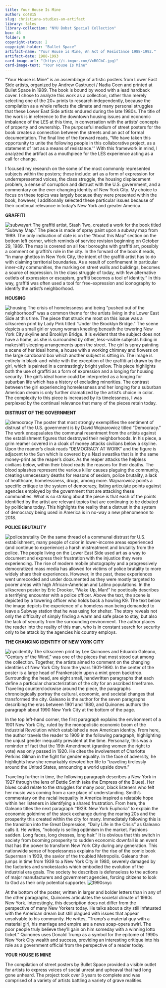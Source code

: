 ```yaml
---
title: Your House Is Mine
author: cc4815
slug: christiana-studies-an-artifact
library: fales
library-collection: "NYU Bobst Special Collection"
box: 46
folder: 9
copyright-status: 2
copyright-holder: "Bullet Space"
artifact-name: "Your House is Mine, An Act of Resistance 1988-1992."
artifact-date: 1988-1993
card-image-url: "(https://i.imgur.com/VxRGCbC.jpg)"
card-image-text: "Your House Is Mine"
---
```


“Your House is Mine” is an assemblage of artistic posters from Lower East Side artists, organized by Andrew Castrucci / Nadia Coen and printed at Bullet Space in 1989. The book is bound by wood with a lead hardback cover. I chose to analyze this work as a collection, rather than merely selecting one of the 20+ prints to research independently, because the compilation as a whole reflects the climate and many personal struggles that these Lower East Side artists endured during the late 1980s. The title of the work is in reference to the downtown housing issues and economic imbalance of the LES at this time, in conversation with the artists’ concepts of property and ownership. The purposeful medium of street posters for the book creates a connection between the streets and an act of formal documentation. The final line of the forward reads, “We have taken this opportunity to unite the following people in this collaborative project, as a statement of ‘art as a means of resistance.’”  With this framework in mind, I analyzed the artifact as a mouthpiece for the LES experience acting as a call for change.

I focused my research on the some of the most commonly represented subjects within the posters; these include: art as a form of expression for underrepresented voices, the class struggle, the housing displacement problem, a sense of corruption and distrust with the U.S. government, and a commentary on the ever-changing identity of New York City. My choice to focus on these topics was largely because they were presented within the book, however, I additionally selected these particular issues because of their continual relevance in today’s New York and greater America.

**GRAFFITI**

![subwayart](https://i.imgur.com/j6tty0x.jpg)
The graffiti artist, Stash Two, created a work for the book titled “Subway Map.” The piece is made of spray paint upon a subway map from 1989. The only indication of date is on the “About this Map” section on the bottom left corner, which reminds of service revision beginning on October 29, 1989. The map is covered on all four boroughs with graffiti art, possibly a comment on graffiti’s role in the city. In the forward of the book it reads, “In many ghettos in New York City, the intent of the graffiti artist has to do with claiming territorial boundaries. As a result of confinement in particular inner-city communities, the marking on street walls and buildings, becomes a source of expression. In the class struggle of today, with few alternative outlets of expression or escapism, graffiti becomes a tool of identity.” In this way, graffiti was often used a tool for free-expression and iconography to identify the artist’s neighborhood.

**HOUSING**

![housing](https://i.imgur.com/h4hyykz.jpg)
The crisis of homelessness and being “pushed out of the neighborhood” was a common theme for the artists living in the Lower East Side at this time. The piece that struck me most on this issue was a silkscreen print by Lady Pink titled “Under the Brooklyn Bridge.” The scene depicts a small girl or young woman kneeling beneath the towering New York City skyline and Brooklyn Bridge. It is evident that the subject does not have a home, as she is surrounded by other, less-visible subjects hiding in makeshift sleeping arrangements upon the street. The girl is spray painting a scene of her ideal home, a house with a working chimney and flowers on the large cardboard box which another subject is sitting in. The image is entirely in black-and-white with the exception of the graffiti art drawn by the girl, which is painted in a contrastingly bright yellow. This piece highlights both the use of graffiti as a form of expression and a longing for housing security. The girl’s ideal home could be interpreted as a longing for suburban life which has a history of excluding minorities. The contrast between the girl experiencing homelessness and her longing for a suburban American dream is only further dramatized by the artist’s choice in color. The complexity to this piece is increased by its timelessness, I was perplexed by the continual relevance that many of the pieces retain today.

**DISTRUST OF THE GOVERNMENT**

![democracy](https://i.imgur.com/IHpDwvm.jpg)
The poster that most strongly exemplifies the sentiment of distrust of the U.S. government is by David Wojnarowicz titled “Democracy.” The work encapsulates the communal resentment from the artists against the establishment figures that destroyed their neighborhoods. In his piece, a grim reamer covered in a cloak of money attacks civilians below a skyline. Upon the reamer’s cloak reads “DEMOCRACY AT WORK” and the figure is adjacent to the Sun which is covered by a Nazi swastika that is in the same money-print as the reaper’s cloak. As the reaper attacks the helpless civilians below, within their blood reads the reasons for their deaths. The blood splashes represent the various killer causes plaguing the community, creating unnecessary deaths for reasons of sexism, police brutality, a lack of healthcare, homelessness, drugs, among more. Wajnarowicz points a specific critique to the system of democracy, listing articulate points against agencies employed by the government that are attacking these communities. What is so striking about the piece is that each of the points identified by the artist are relevant topics that are continuing to be debated by politicians today. This highlights the reality that a distrust in the system of democracy being used in America is in no-way a new phenomenon to 2018.

**POLICE BRUTALITY**

![policebrutality](https://i.imgur.com/zfTcqSA.jpg)
On the same thread of a communal distrust for U.S. establishment, many people of color in lower-income areas experienced (and continue to experience) a harsh mistreatment and brutality from the police. The people living on the Lower East Side used art as a way to document and express their frustration with the injustice they were experiencing. The rise of modern mobile photography and a progressively democratized mass media has allowed for victims of police brutality to more widely share their experiences. However, in the past, these experiences went unrecorded and under documented as they were mostly targeted to poorer areas with high African-American and Latino populations. In the silkscreen poster by Eric Drooker, “Wake Up, Man!” he poetically describes a terrifying encounter with a police officer. Above the text, the scene is depicted by a towering officer who holds back a howling K9. The text below the image depicts the experience of a homeless man being demanded to leave a Subway station that he was using for shelter. The story reveals not only the difficulty of simply finding a warm and safe place to stay, but also the lack of security from the surrounding environment. The author places the reader into the reality of this man, who is in constant search for security only to be attack by the agencies his country employs.

**THE CHANGING IDENTITY OF NEW YORK CITY**

![nycidentity](https://i.imgur.com/2svRg6n.jpg)
The silkscreen print by Lee Quinones and Eduardo Galeano, “Century of the Wind,” was one of the pieces that most stood out among the collection. Together, the artists aimed to comment on the changing identities of New York City from the years 1901-1990. In the center of the poster is a large head of Frankenstein upon a mint green backdrop. Surrounding the head, are eight small, handwritten paragraphs that each define a particular characterization of the city for an ascribed timeframe. Traveling counterclockwise around the piece, the paragraphs chronologically portray the cultural, economic, and societal changes that transformed the city. Galeano is the author for the seven paragraphs describing the eras between 1901 and 1980, and Quinones authors the paragraph about 1990 New York City at the bottom of the page.

In the top left-hand corner, the first paragraph explains the environment of a 1901 New York City, ruled by the monopolistic economic boom of the Industrial Revolution which established a new American identity. From here, the author travels the reader to 1909 in the following paragraph, highlighting the unjust gender inequality prevalent at the time. Personally, this was a reminder of fact that the 19th Amendment (granting women the right to vote) was only passed in 1920. He cites the involvement of Charlotte Perkins Gilman in the fight for gender equality. In the face of adversity, he highlights how she remarkably devoted her life to “traveling tirelessly around the United States, announcing a world upside down.”

Traveling further in time, the following paragraph describes a New York in 1927 through the lens of Bettie Smith (aka the Empress of the Blues). Her blues could relate to the struggles for many poor, black listeners who felt her music was coming from a rare place of understanding. Smith’s commentary on the racial inequality in America inspired a relatable hope within her listeners in identifying a shared frustration. From here, the Galeano titles the next paragraph “1929: New York Euphoria” to explain the economic goldmine of the stock exchange during the roaring 20s and the prosperity this created within the city for many. Immediately following this is the transition into the Great Depression, “Daily Life in the Crisis” as Galeano calls it. He writes, “nobody is selling optimism in the market. Fashions sadden. Long faces, long dresses, long hair.” It is obvious that this switch in society from booming prosperity to sudden economic downfall is an event that has the power to transform New York City during any generation. This nationwide sense of hopelessness explains for the rise of the comic book Superman in 1939, the savior of the troubled Metropolis. Galeano then jumps in time from 1939 to a New York City in 1980, severely damaged by the factories and smokestacks which embodied the evolution of the industrial era goals. The society he describes is defenseless to the actions of major manufacturers and government agencies, forcing citizens to look to God as their only potential supporter.
![1990snyc](https://i.imgur.com/B1gHt1h.jpg)

At the bottom of the poster, written in larger and bolder letters than in any of the other paragraphs, Quinones articulates the societal climate of 1990s New York. Interestingly, this description does not differ from the perspective of many New Yorkers today. He talks about a city still infatuated with the American dream but still plagued with issues that appear unsolvable to his community. He writes, “Trump’s a material guy with a material girl, his marriage and empire are a news soap-opera swirl. The poor people truly believe they’ll gain on him someday with a winning lotto ticket.” Quinones uses Donald Trump as a symbol for the epitome of 1990s New York City wealth and success, providing an interesting critique into his role as a government official from the perspective of a reader today.

**YOUR HOUSE IS MINE**

The compilation of street posters by Bullet Space provided a visible outlet for artists to express voices of social unrest and upheaval that had long gone unheard. The project took over 3 years to complete and was comprised of a variety of artists battling a variety of grave realities.
